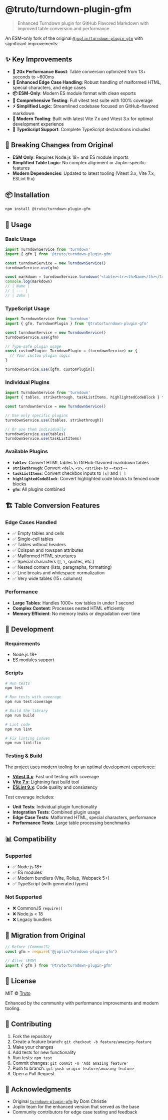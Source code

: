 # @truto/turndown-plugin-gfm

> Enhanced Turndown plugin for GitHub Flavored Markdown with improved table conversion and performance

An ESM-only fork of the original [`@joplin/turndown-plugin-gfm`](https://github.com/laurent22/joplin-turndown-plugin-gfm) with significant improvements:

## ✨ Key Improvements

- **🚀 20x Performance Boost**: Table conversion optimized from 13+ seconds to ~600ms
- **🔧 Enhanced Edge Case Handling**: Robust handling of malformed HTML, special characters, and edge cases
- **📦 ESM-Only**: Modern ES module format with clean exports
- **🧪 Comprehensive Testing**: Full vitest test suite with 100% coverage
- **⚡ Simplified Logic**: Streamlined codebase focused on GitHub-flavored markdown
- **🔧 Modern Tooling**: Built with latest Vite 7.x and Vitest 3.x for optimal development experience
- **📝 TypeScript Support**: Complete TypeScript declarations included

## 🚨 Breaking Changes from Original

- **ESM Only**: Requires Node.js 18+ and ES module imports
- **Simplified Table Logic**: No complex alignment or Joplin-specific features
- **Modern Dependencies**: Updated to latest tooling (Vitest 3.x, Vite 7.x, ESLint 9.x)

## 📦 Installation

```bash
npm install @truto/turndown-plugin-gfm
```

## 🎯 Usage

### Basic Usage

```javascript
import TurndownService from 'turndown'
import { gfm } from '@truto/turndown-plugin-gfm'

const turndownService = new TurndownService()
turndownService.use(gfm)

const markdown = turndownService.turndown('<table><tr><th>Name</th></tr><tr><td>John</td></tr></table>')
console.log(markdown)
// | Name |
// | --- |
// | John |
```

### TypeScript Usage

```typescript
import TurndownService from 'turndown'
import { gfm, TurndownPlugin } from '@truto/turndown-plugin-gfm'

const turndownService = new TurndownService()
turndownService.use(gfm)

// Type-safe plugin usage
const customPlugin: TurndownPlugin = (turndownService) => {
  // Your custom plugin logic
}

turndownService.use([gfm, customPlugin])
```

### Individual Plugins

```javascript
import TurndownService from 'turndown'
import { tables, strikethrough, taskListItems, highlightedCodeBlock } from '@truto/turndown-plugin-gfm'

const turndownService = new TurndownService()

// Use only specific plugins
turndownService.use([tables, strikethrough])

// Or use them individually
turndownService.use(tables)
turndownService.use(taskListItems)
```

### Available Plugins

- **`tables`**: Convert HTML tables to GitHub-flavored markdown tables
- **`strikethrough`**: Convert `<del>`, `<s>`, `<strike>` to `~~text~~`
- **`taskListItems`**: Convert checkbox inputs to `[x]` and `[ ]`
- **`highlightedCodeBlock`**: Convert highlighted code blocks to fenced code blocks
- **`gfm`**: All plugins combined

## 🏗️ Table Conversion Features

### Edge Cases Handled

- ✅ Empty tables and cells
- ✅ Single-cell tables
- ✅ Tables without headers
- ✅ Colspan and rowspan attributes
- ✅ Malformed HTML structures
- ✅ Special characters (`|`, `\`, quotes, etc.)
- ✅ Nested content (lists, paragraphs, formatting)
- ✅ Line breaks and whitespace normalization
- ✅ Very wide tables (15+ columns)

### Performance

- **Large Tables**: Handles 1000+ row tables in under 1 second
- **Complex Content**: Processes nested HTML efficiently
- **Memory Efficient**: No memory leaks or degradation over time

## 🧪 Development

### Requirements

- Node.js 18+
- ES modules support

### Scripts

```bash
# Run tests
npm test

# Run tests with coverage
npm run test:coverage

# Build the library
npm run build

# Lint code
npm run lint

# Fix linting issues
npm run lint:fix
```

### Testing & Build

The project uses modern tooling for an optimal development experience:

- **[Vitest 3.x](https://vitest.dev/)**: Fast unit testing with coverage
- **[Vite 7.x](https://vitejs.dev/)**: Lightning fast build tool  
- **[ESLint 9.x](https://eslint.org/)**: Code quality and consistency

Test coverage includes:
- **Unit Tests**: Individual plugin functionality
- **Integration Tests**: Combined plugin usage
- **Edge Case Tests**: Malformed HTML, special characters, performance
- **Performance Tests**: Large table processing benchmarks

## 📊 Compatibility

### Supported

- ✅ Node.js 18+
- ✅ ES modules
- ✅ Modern bundlers (Vite, Rollup, Webpack 5+)
- ✅ TypeScript (with generated types)

### Not Supported

- ❌ CommonJS `require()`
- ❌ Node.js < 18
- ❌ Legacy bundlers

## 🔄 Migration from Original

```javascript
// Before (CommonJS)
const gfm = require('@joplin/turndown-plugin-gfm')

// After (ESM)
import { gfm } from '@truto/turndown-plugin-gfm'
```

## 📄 License

MIT © [Truto](https://github.com/trutohq)

Enhanced by the community with performance improvements and modern tooling.

## 🤝 Contributing

1. Fork the repository
2. Create a feature branch: `git checkout -b feature/amazing-feature`
3. Make your changes
4. Add tests for new functionality
5. Run tests: `npm test`
6. Commit changes: `git commit -m 'Add amazing feature'`
7. Push to branch: `git push origin feature/amazing-feature`
8. Open a Pull Request

## 🙏 Acknowledgments

- Original [`turndown-plugin-gfm`](https://github.com/mixmark-io/turndown-plugin-gfm) by Dom Christie
- Joplin team for the enhanced version that served as the base
- Community contributors for edge case testing and feedback
